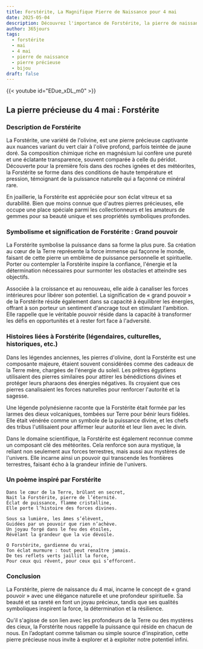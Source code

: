 ```yaml
---
title: Forstérite, La Magnifique Pierre de Naissance pour 4 mai
date: 2025-05-04
description: Découvrez l'importance de Forstérite, la pierre de naissance du 4 mai qui symbolise Grand pouvoir. Laissez sa beauté et sa signification illuminer votre journée.
author: 365jours
tags:
  - forstérite
  - mai
  - 4 mai
  - pierre de naissance
  - pierre précieuse
  - bijou
draft: false
---
```


{{< youtube id="EDue_xDL_m0" >}}

## La pierre précieuse du 4 mai : Forstérite

### Description de Forstérite

La Forstérite, une variété de l'olivine, est une pierre précieuse captivante aux nuances variant du vert clair à l'olive profond, parfois teintée de jaune doré. Sa composition chimique riche en magnésium lui confère une pureté et une éclatante transparence, souvent comparée à celle du péridot. Découverte pour la première fois dans des roches ignées et des météorites, la Forstérite se forme dans des conditions de haute température et pression, témoignant de la puissance naturelle qui a façonné ce minéral rare.

En joaillerie, la Forstérite est appréciée pour son éclat vitreux et sa durabilité. Bien que moins connue que d'autres pierres précieuses, elle occupe une place spéciale parmi les collectionneurs et les amateurs de gemmes pour sa beauté unique et ses propriétés symboliques profondes.

### Symbolisme et signification de Forstérite : Grand pouvoir

La Forstérite symbolise la puissance dans sa forme la plus pure. Sa création au cœur de la Terre représente la force immense qui façonne le monde, faisant de cette pierre un emblème de puissance personnelle et spirituelle. Porter ou contempler la Forstérite inspire la confiance, l'énergie et la détermination nécessaires pour surmonter les obstacles et atteindre ses objectifs.

Associée à la croissance et au renouveau, elle aide à canaliser les forces intérieures pour libérer son potentiel. La signification de « grand pouvoir » de la Forstérite réside également dans sa capacité à équilibrer les énergies, offrant à son porteur un sentiment d'ancrage tout en stimulant l'ambition. Elle rappelle que le véritable pouvoir réside dans la capacité à transformer les défis en opportunités et à rester fort face à l'adversité.

### Histoires liées à Forstérite (légendaires, culturelles, historiques, etc.)

Dans les légendes anciennes, les pierres d'olivine, dont la Forstérite est une composante majeure, étaient souvent considérées comme des cadeaux de la Terre mère, chargées de l'énergie du soleil. Les prêtres égyptiens utilisaient des pierres similaires pour attirer les bénédictions divines et protéger leurs pharaons des énergies négatives. Ils croyaient que ces pierres canalisaient les forces naturelles pour renforcer l'autorité et la sagesse.

Une légende polynésienne raconte que la Forstérite était formée par les larmes des dieux volcaniques, tombées sur Terre pour bénir leurs fidèles. Elle était vénérée comme un symbole de la puissance divine, et les chefs des tribus l'utilisaient pour affirmer leur autorité et leur lien avec le divin.

Dans le domaine scientifique, la Forstérite est également reconnue comme un composant clé des météorites. Cela renforce son aura mystique, la reliant non seulement aux forces terrestres, mais aussi aux mystères de l'univers. Elle incarne ainsi un pouvoir qui transcende les frontières terrestres, faisant écho à la grandeur infinie de l'univers.

### Un poème inspiré par Forstérite

```
Dans le cœur de la Terre, brûlant en secret,  
Nait la Forstérite, pierre de l’éternité.  
Éclat de puissance, flamme cristalline,  
Elle porte l’histoire des forces divines.  

Sous sa lumière, les âmes s’élèvent,  
Guidées par un pouvoir que rien n’achève.  
Un joyau forgé dans le feu des étoiles,  
Révélant la grandeur que la vie dévoile.  

O Forstérite, gardienne du vrai,  
Ton éclat murmure : tout peut renaître jamais.  
De tes reflets verts jaillit la force,  
Pour ceux qui rêvent, pour ceux qui s’efforcent.  
```

### Conclusion

La Forstérite, pierre de naissance du 4 mai, incarne le concept de « grand pouvoir » avec une élégance naturelle et une profondeur spirituelle. Sa beauté et sa rareté en font un joyau précieux, tandis que ses qualités symboliques inspirent la force, la détermination et la résilience.

Qu'il s'agisse de son lien avec les profondeurs de la Terre ou des mystères des cieux, la Forstérite nous rappelle la puissance qui réside en chacun de nous. En l’adoptant comme talisman ou simple source d'inspiration, cette pierre précieuse nous invite à explorer et à exploiter notre potentiel infini.